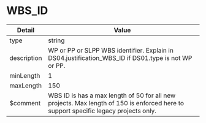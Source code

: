 # WBS_ID
| Detail | Value |
| ------ | ----- |
| type | string |
| description | WP or PP or SLPP WBS identifier. Explain in DS04.justification_WBS_ID if DS01.type is not WP or PP. |
| minLength | 1 |
| maxLength | 150 |
| $comment | WBS ID is has a max length of 50 for all new projects. Max length of 150 is enforced here to support specific legacy projects only. |
